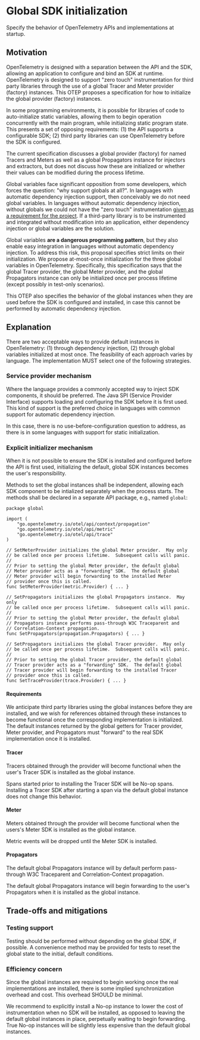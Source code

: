 # Global SDK initialization

Specify the behavior of OpenTelemetry APIs and implementations at startup.

## Motivation

OpenTelemetry is designed with a separation between the API and the
SDK, allowing an application to configure and bind an SDK at runtime.
OpenTelemetry is designed to support "zero touch" instrumentation for
third party libraries through the use of a global Tracer and Meter
provider (factory) instances.  This OTEP proposes a specification for how to
initialize the global provider (factory) instances.

In some programming environments, it is possible for libraries of code
to auto-initialize static variables, allowing them to begin operation
concurrently with the main program, while initializing static program
state.  This presents a set of opposing requirements: (1) the API
supports a configurable SDK; (2) third party libraries can use
OpenTelemetry before the SDK is configured.

The current specification discusses a global provider (factory) for
named Tracers and Meters as well as a global Propagators instance for
injectors and extractors, but does not discuss how these are
initialized or whether their values can be modified during the process
lifetime.

Global variables face significant opposition from some developers,
which forces the question: "why support globals at all?".  In
languages with automatic dependency injection support, then
conceivably we do not need global variables.  In languages without
automatic dependency injection, without globals we could not have the
"zero touch" instrumentation [given as a requirement for the
project](https://github.com/open-telemetry/oteps/blob/master/text/0001-telemetry-without-manual-instrumentation.md).
If a third-party library is to be instrumented and integrated without
modification into an application, either dependency injection or
global variables are the solution.

Global variables **are a dangerous programming pattern**, but they
also enable easy integration in languages without automatic dependency
injection.  To address this risk, this proposal specifies strict
limits on their initialization.  We propose at-most-once
initialization for the three global variables in OpenTelemetry.
Specifically, this specification says that the global Tracer provider,
the global Meter provider, and the global Propagators instance can
only be initialized once per process lifetime (except possibly in
test-only scenarios).

This OTEP also specifies the behavior of the global instances when
they are used before the SDK is configured and installed, in case this
cannot be performed by automatic dependency injection.

## Explanation

There are two acceptable ways to provide default instances in
OpenTelemetry: (1) through dependency injection, (2) through global
variables initialized at most once.  The feasibility of each approach
varies by language.  The implementation MUST select one of the
following strategies.

### Service provider mechanism

Where the language provides a commonly accepted way to inject SDK
components, it should be preferred.  The Java SPI (Service Provider
Interface) supports loading and configuring the SDK before it is first
used.  This kind of support is the preferred choice in languages with
common support for automatic dependency injection.

In this case, there is no use-before-configuration question to
address, as there is in some languages with support for static
initialization.

### Explicit initializer mechanism

When it is not possible to ensure the SDK is installed and configured
before the API is first used, initializing the default, global SDK
instances becomes the user's responsibility.

Methods to set the global instances shall be independent, allowing
each SDK component to be intialized separately when the process
starts.  The methods shall be declared in a separate API package,
e.g., named `global`:

```golang
package global

import (
    "go.opentelemetry.io/otel/api/context/propagation"
    "go.opentelemetry.io/otel/api/metric"
    "go.opentelemetry.io/otel/api/trace"
)

// SetMeterProvider initializes the global Meter provider.  May only
// be called once per process lifetime.  Subsequent calls will panic.
//
// Prior to setting the global Meter provider, the default global
// Meter provider acts as a "forwarding" SDK.  The default global
// Meter provider will begin forwarding to the installed Meter
// provider once this is called.
func SetMeterProvider(metric.Provider) { ... }

// SetPropagators initializes the global Propagators instance.  May only
// be called once per process lifetime.  Subsequent calls will panic.
//
// Prior to setting the global Meter provider, the default global
// Propagators instance performs pass-through W3C Traceparent and
// Correlation-Context propagation.
func SetPropagators(propagation.Propagators) { ... }

// SetPropagators initializes the global Tracer provider.  May only
// be called once per process lifetime.  Subsequent calls will panic.
//
// Prior to setting the global Tracer provider, the default global
// Tracer provider acts as a "forwarding" SDK.  The default global
// Tracer provider will begin forwarding to the installed Tracer
// provider once this is called.
func SetTraceProvider(trace.Provider) { ... }
```

#### Requirements

We anticipate third party libraries using the global instances before
they are installed, and we wish for references obtained through these
instances to become functional once the corresponding implementation
is initialized.  The default instances returned by the global getters
for Tracer provider, Meter provider, and Propagators must "forward" to
the real SDK implementation once it is installed.

#### Tracer

Tracers obtained through the provider will become functional when the
user's Tracer SDK is installed as the global instance.

Spans started prior to installing the Tracer SDK will be No-op spans.
Installing a Tracer SDK after starting a span via the default global
instance does not change this behavior.

#### Meter

Meters obtained through the provider will become functional when the
users's Meter SDK is installed as the global instance.

Metric events will be dropped until the Meter SDK is installed.

#### Propagators

The default global Propagators instance will by default perform
pass-through W3C Traceparent and Correlation-Context propagation.

The default global Propagators instance will begin forwarding to the
user's Propagators when it is installed as the global instance.

## Trade-offs and mitigations

### Testing support

Testing should be performed without depending on the global SDK, if
possible.  A convenience method may be provided for tests to reset the
global state to the initial, default conditions.

### Efficiency concern

Since the global instances are required to begin working once the real
implementations are installed, there is some implied synchronization
overhead and cost.  This overhead SHOULD be minimal.

We recommend to explicitly install a No-op instance to lower the cost
of instrumentation when no SDK will be installed, as opposed to
leaving the default global instances in place, perpetually waiting to
begin forwarding.  True No-op instances will be slightly less
expensive than the default global instances.
